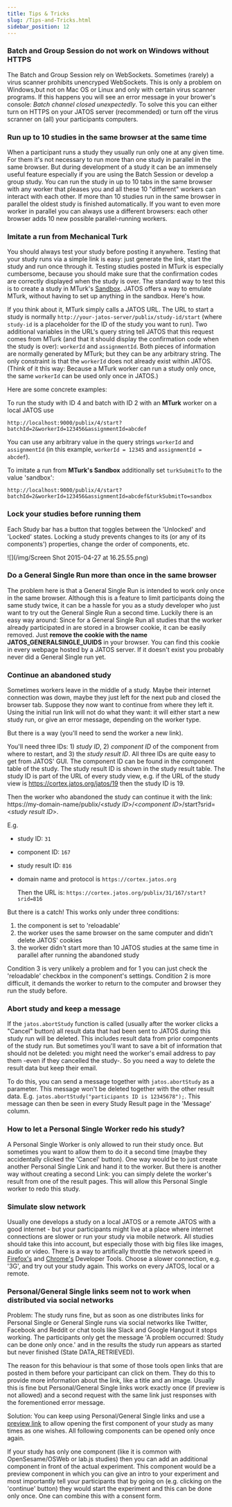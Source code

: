 ```yaml
---
title: Tips & Tricks
slug: /Tips-and-Tricks.html
sidebar_position: 12
---
```


### Batch and Group Session do not work on Windows without HTTPS

The Batch and Group Session rely on WebSockets. Sometimes (rarely) a virus scanner prohibits unencryped WebSockets. This is only a problem on Windows,but not on Mac OS or Linux and only with certain virus scanner programs. If this happens you will see an error message in your brower's console: _Batch channel closed unexpectedly_. To solve this you can either turn on HTTPS on your JATOS server (recommended) or turn off the virus scranner on (all) your participants computers.

### Run up to 10 studies in the same browser at the same time

When a participant runs a study they usually run only one at any given time. For them it's not necessary to run more than one study in parallel in the same browser. But during development of a study it can be an immensely useful feature especially if you are using the Batch Session or develop a group study. You can run the study in up to 10 tabs in the same browser with any worker that pleases you and all these 10 "different" workers can interact with each other. If more than 10 studies run in the same browser in parallel the oldest study is finished automatically. If you want to even more worker in parallel you can always use a different browsers: each other browser adds 10 new possible parallel-running workers.


### Imitate a run from Mechanical Turk

You should always test your study before posting it anywhere. Testing that your study runs via a simple link is easy: just generate the link, start the study and run once through it. 
Testing studies posted in MTurk is especially cumbersome, because you should make sure that the confirmation codes are correctly displayed when the study is over. The standard way to test this is to create a study in MTurk's [Sandbox](https://requester.mturk.com/developer/sandbox). JATOS offers a way to emulate MTurk, without having to set up anything in the sandbox. Here's how.

If you think about it, MTurk simply calls a JATOS URL. The URL to start a study is normally `http://your-jatos-server/publix/study-id/start` (where `study-id` is a placeholder for the ID of the study you want to run). Two additional variables in the URL's query string tell JATOS that this request comes from MTurk (and that it should display the confirmation code when the study is over): `workerId` and `assignmentId`. Both pieces of information are normally generated by MTurk; but they can be any arbitrary string. The only constraint is that the `workerId` does not already exist within JATOS. (Think of it this way: Because a MTurk worker can run a study only once, the same `workerId` can be used only once in JATOS.)

Here are some concrete examples:

To run the study with ID 4 and batch with ID 2 with an **MTurk** worker on a local JATOS use

```
http://localhost:9000/publix/4/start?batchId=2&workerId=123456&assignmentId=abcdef
```

You can use any arbitrary value in the query strings `workerId` and `assignmentId` (in this example, `workerId = 12345` and `assignmentId = abcdef`).

To imitate a run from **MTurk's Sandbox** additionally set `turkSubmitTo` to the value 'sandbox':

```
http://localhost:9000/publix/4/start?batchId=2&workerId=123456&assignmentId=abcdef&turkSubmitTo=sandbox
```


### Lock your studies before running them

Each Study bar has a button that toggles between the  'Unlocked' and 'Locked' states. Locking a study prevents changes to its (or any of its components') properties, change the order of components, etc. 

![](/img/Screen Shot 2015-04-27 at 16.25.55.png)

### Do a General Single Run more than once in the same browser 

The problem here is that a General Single Run is intended to work only once in the same browser. Although this is a feature to limit participants doing the same study twice, it can be a hassle for you as a study developer who just want to try out the General Single Run a second time. Luckily there is an easy way around: Since for a General Single Run all studies that the worker already participated in are stored in a browser cookie, it can be easily removed. Just **remove the cookie with the name JATOS_GENERALSINGLE_UUIDS** in your browser. You can find this cookie in every webpage hosted by a JATOS server. If it doesn't exist you probably never did a General Single run yet.


### Continue an abandoned study

Sometimes workers leave in the middle of a study. Maybe their internet connection was down, maybe they just left for the next pub and closed the browser tab. Suppose they now want to continue from where they left it. Using the initial run link will not do what they want: it will either start a new study run, or give an error message, depending on the worker type. 

But there is a way (you'll need to send the worker a new link). 

You'll need three IDs: 1) _study ID_, 2) _component ID_ of the component from where to restart, and 3) the _study result ID_. All three IDs are quite easy to get from JATOS' GUI. The component ID can be found in the component table of the study. The study result ID is shown in the study result table. The study ID is part of the URL of every study view, e.g. if the URL of the study view is https://cortex.jatos.org/jatos/19 then the study ID is 19.

Then the worker who abandoned the study can continue it with the link: ht<span>tps://</span>my-domain-name/publix/<_study ID_\>/\<_component ID_\>/start?srid=\<_study result ID_\>.

E.g. 
* study ID: `31`
* component ID: `167`
* study result ID: `816`
* domain name and protocol is `https://cortex.jatos.org`

  Then the URL is: `https://cortex.jatos.org/publix/31/167/start?srid=816`

But there is a catch! This works only under three conditions:
1. the component is set to 'reloadable'
1. the worker uses the same browser on the same computer and didn't delete JATOS' cookies
1. the worker didn't start more than 10 JATOS studies at the same time in parallel after running the abandoned study

Condition 3 is very unlikely a problem and for 1 you can just check the 'reloadable' checkbox in the component's settings. Condition 2 is more difficult, it demands the worker to return to the computer and browser they run the study before.


### Abort study and keep a message

If the `jatos.abortStudy` function is called (usually after the worker clicks a "Cancel" button) all result data that had been sent to JATOS during this study run will be deleted. This includes result data from prior components of the study run. But sometimes you'll want to save a bit of information that should not be deleted: you might need the worker's email address to pay them -even if they cancelled the study-. So you need a way to delete the result data but keep their email. 

To do this, you can send a message together with `jatos.abortStudy` as a parameter. This message won't be deleted together with the other result data. E.g. `jatos.abortStudy("participants ID is 12345678");`. This message can then be seen in every Study Result page in the 'Message' column.


### How to let a Personal Single Worker redo his study?

A Personal Single Worker is only allowed to run their study once. But sometimes you want to allow them to do it a second time (maybe they accidentally clicked the 'Cancel' button). One way would be to just create another Personal Single Link and hand it to the worker. But there is another way without creating a second Link: you can simply delete the worker's result from one of the result pages. This will allow this Personal Single worker to redo this study.

### Simulate slow network

Usually one develops a study on a local JATOS or a remote JATOS with a good internet - but your participants might live at a place where internet connections are slower or run your study via mobile network. All studies should take this into account, but especially those with big files like images, audio or video. There is a way to artifically throttle the network speed in [Firefox's](https://developer.mozilla.org/en-US/docs/Tools/Network_Monitor) and [Chrome's](https://developers.google.com/web/tools/chrome-devtools/network#throttle) Developer Tools. Choose a slower connection, e.g. '3G', and try out your study again. This works on every JATOS, local or a remote.

### Personal/General Single links seem not to work when distributed via social networks

Problem: The study runs fine, but as soon as one distributes links for Personal Single or General Single runs via social networks like Twitter, Facebook and Reddit or chat tools like Slack and Google Hangout it stops working. The participants only get the message 'A problem occurred: Study can be done only once.' and in the results the study run appears as started but never finished (State DATA_RETRIEVED).

The reason for this behaviour is that some of those tools open links that are posted in them before your participant can click on them. They do this to provide more information about the link, like a title and an image. Usually this is fine but Personal/General Single links work exactly once (if preview is not allowed) and a second request with the same link just responses with the forementioned error message.

Solution: You can keep using Personal/General Single links and use a [preview link](Restricting-study-flow.html#preview-links) to allow opening the first component of your study as many times as one wishes. All following components can be opened only once again.

If your study has only one component (like it is common with OpenSesame/OSWeb or lab.js studies) then you can add an additional component in front of the actual experiment. This component would be a preview component in which you can give an intro to your experiment and most importantly tell your participants that by going on (e.g. clicking on the 'continue' button) they would start the experiment and this can be done only once. One can combine this with a consent form.


